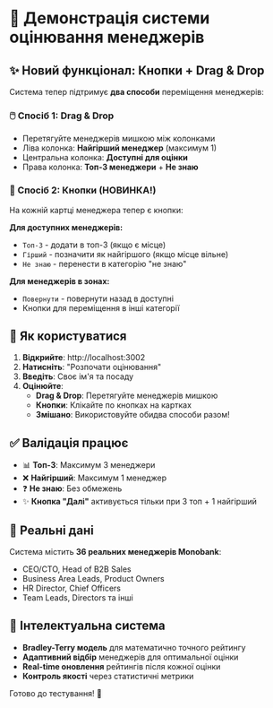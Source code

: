 # 🎯 Демонстрація системи оцінювання менеджерів

## ✨ Новий функціонал: Кнопки + Drag & Drop

Система тепер підтримує **два способи** переміщення менеджерів:

### 🖱️ Спосіб 1: Drag & Drop
- Перетягуйте менеджерів мишкою між колонками
- Ліва колонка: **Найгірший менеджер** (максимум 1)
- Центральна колонка: **Доступні для оцінки**
- Права колонка: **Топ-3 менеджери** + **Не знаю**

### 🔘 Спосіб 2: Кнопки (НОВИНКА!)
На кожній картці менеджера тепер є кнопки:

**Для доступних менеджерів:**
- `Топ-3` - додати в топ-3 (якщо є місце)
- `Гірший` - позначити як найгіршого (якщо місце вільне)
- `Не знаю` - перенести в категорію "не знаю"

**Для менеджерів в зонах:**
- `Повернути` - повернути назад в доступні
- Кнопки для переміщення в інші категорії

## 🚀 Як користуватися

1. **Відкрийте**: http://localhost:3002
2. **Натисніть**: "Розпочати оцінювання" 
3. **Введіть**: Своє ім'я та посаду
4. **Оцінюйте**:
   - **Drag & Drop**: Перетягуйте менеджерів мишкою
   - **Кнопки**: Клікайте по кнопках на картках
   - **Змішано**: Використовуйте обидва способи разом!

## ✅ Валідація працює

- 📊 **Топ-3**: Максимум 3 менеджери
- ❌ **Найгірший**: Максимум 1 менеджер  
- ❓ **Не знаю**: Без обмежень
- ✨ **Кнопка "Далі"** активується тільки при 3 топ + 1 найгірший

## 🎪 Реальні дані

Система містить **36 реальних менеджерів Monobank**:
- CEO/CTO, Head of B2B Sales
- Business Area Leads, Product Owners
- HR Director, Chief Officers
- Team Leads, Directors та інші

## 🧠 Інтелектуальна система

- **Bradley-Terry модель** для математично точного рейтингу
- **Адаптивний відбір** менеджерів для оптимальної оцінки
- **Real-time оновлення** рейтингів після кожної оцінки
- **Контроль якості** через статистичні метрики

Готово до тестування! 🎉